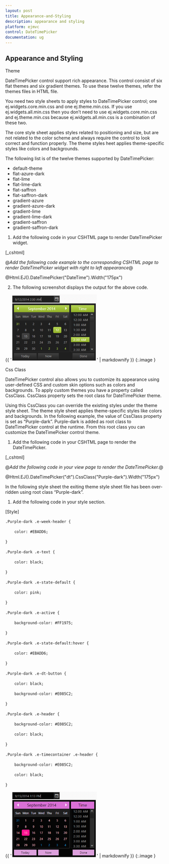 ```yaml
---
layout: post
title: Appearance-and-Styling
description: appearance and styling
platform: ejmvc
control: DateTimePicker
documentation: ug
---
```


## Appearance and Styling

Theme

DateTimePicker control support rich appearance. This control consist of six flat themes and six gradient themes. To use these twelve themes, refer the themes files in HTML file. 

You need two style sheets to apply styles to DateTimePicker control; one ej.widgets.core.min.css and one ej.theme.min.css. If you use ej.widgets.all.min.css then you don’t need to use ej.widgets.core.min.css and ej.theme.min.css because ej.widgets.all.min.css is a combination of these two.

The core style sheet applies styles related to positioning and size, but are not related to the color scheme and always require the control to look correct and function properly. The theme styles heet applies theme-specific styles like colors and backgrounds.

The following list is of the twelve themes supported by DateTimePicker:

* default-theme
* flat-azure-dark
* flat-lime
* flat-lime-dark
* flat-saffron
* flat-saffron-dark
* gradient-azure
* gradient-azure-dark
* gradient-lime
* gradient-lime-dark
* gradient-saffron
* gradient-saffron-dark



1. Add the following code in your CSHTML page to render DateTimePicker widget. 



[_cshtml]   

@*Add the following code example to the corresponding CSHTML page to render DateTimePicker widget with right to left appearance*@

@Html.EJ().DateTimePicker("DateTime").Width("175px")



2. The following screenshot displays the output for the above code.

{{ '![](Appearance-and-Styling_images/Appearance-and-Styling_img1.png)' | markdownify }}
{:.image }


Css Class

DateTimePicker control also allows you to customize its appearance using user-defined CSS and custom skin options such as colors and backgrounds. To apply custom themes you have a property called CssClass. CssClass property sets the root class for DateTimePicker theme.

Using this CssClass you can override the existing styles under the theme style sheet. The theme style sheet applies theme-specific styles like colors and backgrounds. In the following example, the value of CssClass property is set as “Purple-dark”. Purple-dark is added as root class to DateTimePicker control at the runtime. From this root class you can customize the DateTimePicker control theme.

1. Add the following code in your CSHTML page to render the DateTimePicker.



[_cshtml]

@*Add the following code in your view page to render the DateTimePicker.*@

@Html.EJ().DateTimePicker("dt").CssClass("Purple-dark").Width("175px")



In the following style sheet the exiting theme style sheet file has been over-ridden using root class “Purple-dark”. 

1. Add the following code in your style section.



[Style]

    .Purple-dark .e-week-header {

        color: #EBADD6;

    }

    .Purple-dark .e-text {

        color: black;

    }

    .Purple-dark .e-state-default {

        color: pink;

    }

    .Purple-dark .e-active {

        background-color: #FF1975;

    }

    .Purple-dark .e-state-default:hover {

        color: #EBADD6;

    }

    .Purple-dark .e-dt-button {

        color: black;

        background-color: #E085C2;

    }

    .Purple-dark .e-header {

        background-color: #E085C2;

        color: black;

    }

    .Purple-dark .e-timecontainer .e-header {

        background-color: #E085C2;

        color: black;

    }



{{ '![](Appearance-and-Styling_images/Appearance-and-Styling_img2.png)' | markdownify }}
{:.image }


